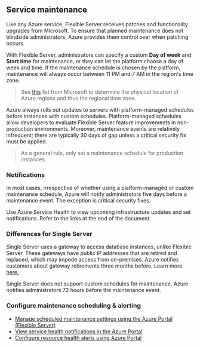 ## Service maintenance

Like any Azure service, Flexible Server receives patches and functionality upgrades from Microsoft. To ensure that planned maintenance does not blindside administrators, Azure provides them control over when patching occurs.

With Flexible Server, administrators can specify a custom **Day of week** and **Start time** for maintenance, or they can let the platform choose a day of week and time. If the maintenance schedule is chosen by the platform, maintenance will always occur between 11 PM and 7 AM in the region's time zone.

> See [this](https://azure.microsoft.com/global-infrastructure/data-residency/#select-geography) list from Microsoft to determine the physical location of Azure regions and thus the regional time zone.

Azure always rolls out updates to servers with platform-managed schedules before instances with custom schedules. Platform-managed schedules allow developers to evaluate Flexible Server feature improvements in non-production environments. Moreover, maintenance events are relatively infrequent; there are typically 30 days of gap unless a critical security fix must be applied.

> As a general rule, only set a maintenance schedule for production instances.

### Notifications

In most cases, irrespective of whether using a platform-managed or custom maintenance schedule, Azure will notify administrators five days before a maintenance event. The exception is critical security fixes.

Use Azure Service Health to view upcoming infrastructure updates and set notifications. Refer to the links at the end of the document.

### Differences for Single Server

Single Server uses a gateway to access database instances, unlike Flexible Server. These gateways have public IP addresses that are retired and replaced, which may impede access from on-premises. Azure notifies customers about gateway retirements three months before. Learn more [here.](https://docs.microsoft.com/azure/mysql/concepts-connectivity-architecture)

Single Server does not support custom schedules for maintenance. Azure notifies administrators 72 hours before the maintenance event.

### Configure maintenance scheduling & alerting

- [Manage scheduled maintenance settings using the Azure Portal (Flexible Server)](https://docs.microsoft.com/azure/mysql/flexible-server/how-to-maintenance-portal)
- [View service health notifications in the Azure Portal](https://docs.microsoft.com/azure/service-health/service-notifications)
- [Configure resource health alerts using Azure Portal](https://docs.microsoft.com/azure/service-health/resource-health-alert-monitor-guide)
